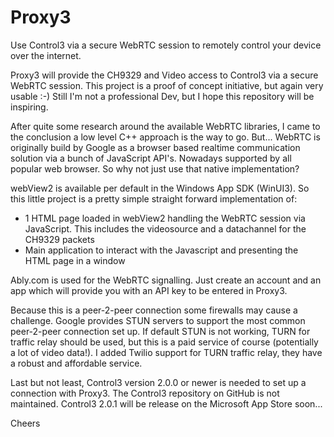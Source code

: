 # Proxy3

Use Control3 via a secure WebRTC session to remotely control your device over the internet.

Proxy3 will provide the CH9329 and Video access to Control3 via a secure WebRTC session.
This project is a proof of concept initiative, but again very usable :-)
Still I'm not a professional Dev, but I hope this repository will be inspiring. 

After quite some research around the available WebRTC libraries, I came to the conclusion a low level C++ approach is the way to go.
But... WebRTC is originally build by Google as a browser based realtime communication solution via a bunch of JavaScript API's. 
Nowadays supported by all popular web browser. So why not just use that native implementation?

webView2 is available per default in the Windows App SDK (WinUI3). So this little project is a pretty simple straight forward implementation of:
- 1 HTML page loaded in webView2 handling the WebRTC session via JavaScript. This includes the videosource and a datachannel for the CH9329 packets
- Main application to interact with the Javascript and presenting the HTML page in a window

Ably.com is used for the WebRTC signalling. 
Just create an account and an app which will provide you with an API key to be entered in Proxy3.

Because this is a peer-2-peer connection some firewalls may cause a challenge. 
Google provides STUN servers to support the most common peer-2-peer connection set up.
If default STUN is not working, TURN for traffic relay should be used, but this is a paid service of course (potentially a lot of video data!).
I added Twilio support for TURN traffic relay, they have a robust and affordable service.

Last but not least, Control3 version 2.0.0 or newer is needed to set up a connection with Proxy3. 
The Control3 repository on GitHub is not maintained. 
Control3 2.0.1 will be release on the Microsoft App Store soon...

Cheers


